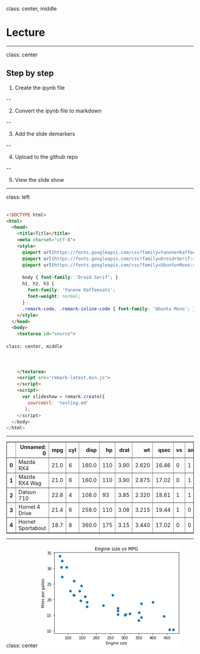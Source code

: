 class: center, middle
# Lecture

---
class: center
## Step by step

1. Create the ipynb file

--

2. Convert the ipynb file to markdown

--

3. Add the slide demarkers

--

4. Upload to the github repo

--

5. View the slide show


---

class: left
```html

<!DOCTYPE html>
<html>
  <head>
    <title>Title</title>
    <meta charset="utf-8">
    <style>
      @import url(https://fonts.googleapis.com/css?family=Yanone+Kaffeesatz);
      @import url(https://fonts.googleapis.com/css?family=Droid+Serif:400,700,400italic);
      @import url(https://fonts.googleapis.com/css?family=Ubuntu+Mono:400,700,400italic);

      body { font-family: 'Droid Serif'; }
      h1, h2, h3 {
        font-family: 'Yanone Kaffeesatz';
        font-weight: normal;
      }
      .remark-code, .remark-inline-code { font-family: 'Ubuntu Mono'; }
    </style>
  </head>
  <body>
    <textarea id="source">

class: center, middle



    </textarea>
    <script src="remark-latest.min.js">
    </script>
    <script>
      var slideshow = remark.create({ 
        sourceUrl: 'testing.md'
       );
    </script>
  </body>
</html>

```
---
    




<div>
<style scoped>
    .dataframe tbody tr th:only-of-type {
        vertical-align: middle;
    }

    .dataframe tbody tr th {
        vertical-align: top;
    }

    .dataframe thead th {
        text-align: right;
    }
</style>
<table border="1" class="dataframe">
  <thead>
    <tr style="text-align: right;">
      <th></th>
      <th>Unnamed: 0</th>
      <th>mpg</th>
      <th>cyl</th>
      <th>disp</th>
      <th>hp</th>
      <th>drat</th>
      <th>wt</th>
      <th>qsec</th>
      <th>vs</th>
      <th>am</th>
      <th>gear</th>
      <th>carb</th>
    </tr>
  </thead>
  <tbody>
    <tr>
      <th>0</th>
      <td>Mazda RX4</td>
      <td>21.0</td>
      <td>6</td>
      <td>160.0</td>
      <td>110</td>
      <td>3.90</td>
      <td>2.620</td>
      <td>16.46</td>
      <td>0</td>
      <td>1</td>
      <td>4</td>
      <td>4</td>
    </tr>
    <tr>
      <th>1</th>
      <td>Mazda RX4 Wag</td>
      <td>21.0</td>
      <td>6</td>
      <td>160.0</td>
      <td>110</td>
      <td>3.90</td>
      <td>2.875</td>
      <td>17.02</td>
      <td>0</td>
      <td>1</td>
      <td>4</td>
      <td>4</td>
    </tr>
    <tr>
      <th>2</th>
      <td>Datsun 710</td>
      <td>22.8</td>
      <td>4</td>
      <td>108.0</td>
      <td>93</td>
      <td>3.85</td>
      <td>2.320</td>
      <td>18.61</td>
      <td>1</td>
      <td>1</td>
      <td>4</td>
      <td>1</td>
    </tr>
    <tr>
      <th>3</th>
      <td>Hornet 4 Drive</td>
      <td>21.4</td>
      <td>6</td>
      <td>258.0</td>
      <td>110</td>
      <td>3.08</td>
      <td>3.215</td>
      <td>19.44</td>
      <td>1</td>
      <td>0</td>
      <td>3</td>
      <td>1</td>
    </tr>
    <tr>
      <th>4</th>
      <td>Hornet Sportabout</td>
      <td>18.7</td>
      <td>8</td>
      <td>360.0</td>
      <td>175</td>
      <td>3.15</td>
      <td>3.440</td>
      <td>17.02</td>
      <td>0</td>
      <td>0</td>
      <td>3</td>
      <td>2</td>
    </tr>
  </tbody>
</table>
</div>


---
class: center
![png](testing_files/testing_5_0.png)

